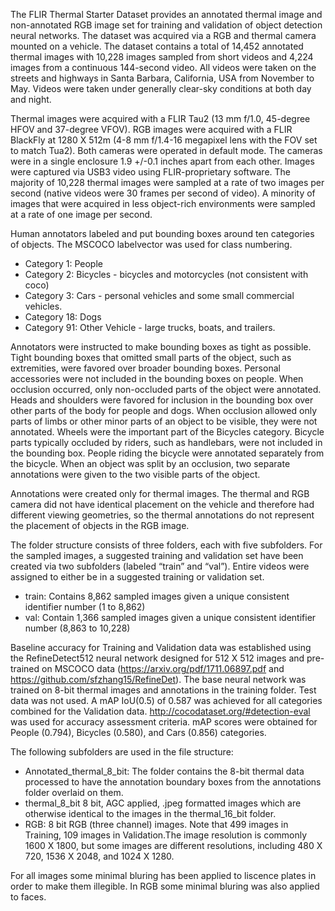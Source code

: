 The FLIR Thermal Starter Dataset provides an annotated thermal image and non-annotated RGB image set for training and validation of object detection neural networks. The dataset was acquired via a RGB and thermal camera mounted on a vehicle. The dataset contains a total of 14,452 annotated thermal images with 10,228 images sampled from short videos and 4,224 images from a continuous 144-second video. All videos were taken on the streets and highways in Santa Barbara, California, USA from November to May. Videos were taken under generally clear-sky conditions at both day and night. 

Thermal images were acquired with a FLIR Tau2 (13 mm f/1.0, 45-degree HFOV and 37-degree VFOV). RGB images were acquired with a FLIR BlackFly at 1280 X 512m (4-8 mm f/1.4-16 megapixel lens with the FOV set to match Tua2). Both cameras were operated in default mode. The cameras were in a single enclosure 1.9 +/-0.1 inches apart from each other.  Images were captured via USB3 video using FLIR-proprietary software.  The majority of 10,228 thermal images were sampled at a rate of two images per second (native videos were 30 frames per second of video). A minority of images that were acquired in less object-rich environments were sampled at a rate of one image per second.
     
Human annotators labeled and put bounding boxes around ten categories of objects. The MSCOCO labelvector was used for class numbering.  
- Category 1:  People
- Category 2:  Bicycles - bicycles and motorcycles (not consistent with coco) 
- Category 3:  Cars - personal vehicles and some small commercial vehicles.
- Category 18:  Dogs 
- Category 91:  Other Vehicle - large trucks, boats, and trailers. 

Annotators were instructed to make bounding boxes as tight as possible. Tight bounding boxes that omitted small parts of the object, such as extremities, were favored over broader bounding boxes.  Personal accessories were not included in the bounding boxes on people. When occlusion occurred, only non-occluded parts of the object were annotated. Heads and shoulders were favored for inclusion in the bounding box over other parts of the body for people and dogs. When occlusion allowed only parts of limbs or other minor parts of an object to be visible, they were not annotated. Wheels were the important part of the Bicycles category.  Bicycle parts typically occluded by riders, such as handlebars, were not included in the bounding box. People riding the bicycle were annotated separately from the bicycle. When an object was split by an occlusion, two separate annotations were given to the two visible parts of the object.

Annotations were created only for thermal images. The thermal and RGB camera did not have identical placement on the vehicle and therefore had different viewing geometries, so the thermal annotations do not represent the placement of objects in the RGB image.

The folder structure consists of three folders, each with five subfolders. For the sampled images, a suggested training and validation set have been created via two subfolders (labeled “train” and “val”). Entire videos were assigned to either be in a suggested training or validation set. 
- train:   Contains 8,862 sampled images given a unique consistent identifier number (1 to 8,862)
- val:  Contain 1,366 sampled images given a unique consistent identifier number (8,863 to 10,228)

Baseline accuracy for Training and Validation data was established using the RefineDetect512 neural network designed for 512 X 512 images and pre-trained on MSCOCO data (https://arxiv.org/pdf/1711.06897.pdf and https://github.com/sfzhang15/RefineDet). The base neural network was trained on 8-bit thermal images and annotations in the training folder.  Test data was not used.  A mAP IoU(0.5) of 0.587 was achieved for all categories combined for the Validation data. http://cocodataset.org/#detection-eval was used for accuracy assessment criteria. mAP scores were obtained for People (0.794), Bicycles (0.580), and Cars (0.856) categories. 

The following subfolders are used in the file structure:
- Annotated_thermal_8_bit:  The folder contains the 8-bit thermal data processed to have the annotation boundary boxes from the annotations folder overlaid on them.
- thermal_8_bit   8 bit, AGC applied, .jpeg formatted images which are otherwise identical to the images in the thermal_16_bit folder.
- RGB:   8 bit RGB (three channel) images.   Note that 499 images in Training, 109 images in Validation.The image resolution is commonly 1600 X 1800, but some images are different resolutions, including 480 X 720, 1536 X 2048, and 1024 X 1280.

For all images some minimal bluring has been applied to liscence plates in order to make them illegible. In RGB some minimal bluring was also applied to faces.
